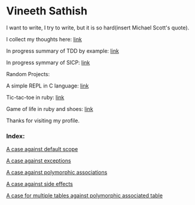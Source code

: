 # Vineeth Sathish

I want to write, I try to write, but it is so hard(insert Michael Scott's quote). 

I collect my thoughts here: [link](https://github.com/bsvin33t/bsvin33t)

In progress summary of TDD by example: [link](https://github.com/bsvin33t/tdd_by_example)

In progress symmary of SICP: [link](https://github.com/bsvin33t/sicp-notes)


Random Projects:

A simple REPL in C language: [link](https://github.com/bsvin33t/simple_c_repl)

Tic-tac-toe in ruby: [link](https://github.com/bsvin33t/tic-tac-toe)

Game of life in ruby and shoes: [link](https://github.com/bsvin33t/shoes-game-of-life)


Thanks for visiting my profile.


### Index:

[A case against default scope](https://github.com/bsvin33t/bsvin33t/blob/master/a_case_against_default_scope.md)

[A case against exceptions](https://github.com/bsvin33t/bsvin33t/blob/master/a_case_against_exceptions.md)

[A case against polymorphic associations](https://github.com/bsvin33t/bsvin33t/blob/master/a_case_against_polymorphic_association.md)

[A case against side effects](https://github.com/bsvin33t/bsvin33t/blob/master/a_case_against_side_effects.md)

[A case for multiple tables against polymorphic associated table](https://github.com/bsvin33t/bsvin33t/blob/master/a_case_for_multiple_tables_against_polymorphic_associated_table.md)

